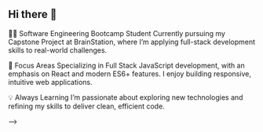 ## Hi there 👋

👩‍💻 Software Engineering Bootcamp Student
Currently pursuing my Capstone Project at BrainStation, where I’m applying full-stack development skills to real-world challenges.

🌟 Focus Areas
Specializing in Full Stack JavaScript development, with an emphasis on React and modern ES6+ features. I enjoy building responsive, intuitive web applications.

💡 Always Learning
I’m passionate about exploring new technologies and refining my skills to deliver clean, efficient code.

-->
